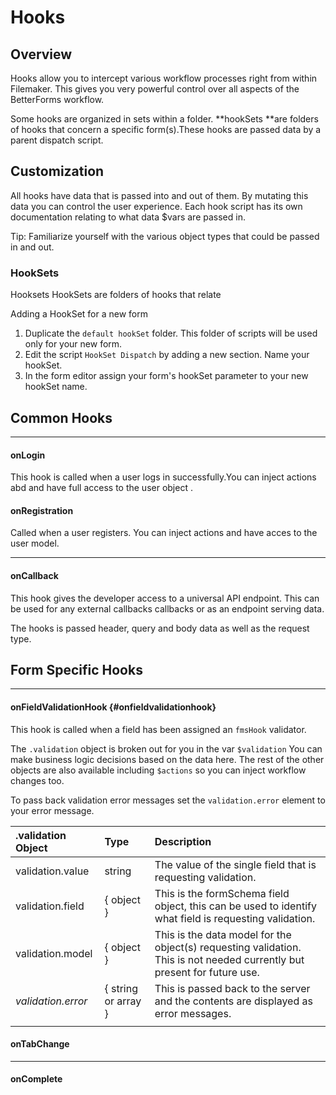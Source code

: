 # Hooks

## Overview

Hooks allow you to intercept various workflow processes right from within Filemaker. This gives you very powerful control over all aspects of the BetterForms workflow.

Some hooks are organized in sets within a folder. **hookSets **are folders of hooks that concern a specific form\(s\).These hooks are passed data by a parent dispatch script.

## Customization

All hooks have data that is passed into and out of them. By mutating this data you can control the user experience.  Each hook script has its own documentation relating to what data $vars are passed in.

Tip: Familiarize yourself with the various object types that could be passed in and out.

### HookSets

Hooksets HookSets are folders of hooks that relate

Adding a HookSet for a new form

1. Duplicate the `default hookSet` folder. This folder of scripts will be used only for your new form.
2. Edit the script `HookSet Dispatch` by adding a new section. Name your hookSet. 
3. In the form editor assign your form's hookSet parameter to your new hookSet name.

## Common Hooks

---

#### onLogin

This hook is called when a user logs in successfully.You can inject actions abd and have full access to the user object .

#### onRegistration

Called when a user registers. You can inject actions and have acces to the user model.

---

#### onCallback

This hook gives the developer access to a universal API endpoint. This can be used for any external callbacks callbacks or as an endpoint serving data.

The hooks is passed header, query and body data  as well as the request type.

## Form Specific Hooks

---

#### onFieldValidationHook {#onfieldvalidationhook}

This hook is called when a field has been assigned an `fmsHook` validator.

The `.validation` object is broken out for you in the var `$validation` You can make business logic decisions based on the data here. The rest of the other objects are also available including `$actions` so you can inject workflow changes too.

To pass back validation error messages set the `validation.error` element to your error message.

| .validation Object | Type | Description |
| :--- | :--- | :--- |
| validation.value | string | The value of the single field that is requesting validation. |
| validation.field | { object } | This is the formSchema field object, this can be used to identify what field is requesting validation. |
| validation.model | { object } | This is the data model for the object\(s\) requesting validation. This is not needed currently but present for future use. |
| _validation.error_ | { string or array } | This is passed back to the server and the contents are displayed as error messages. |
|  |  |  |

#### 

#### onTabChange

---

#### onComplete



